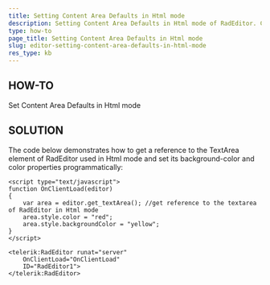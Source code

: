 ```yaml
---
title: Setting Content Area Defaults in Html mode
description: Setting Content Area Defaults in Html mode of RadEditor. Check it now!
type: how-to
page_title: Setting Content Area Defaults in Html mode
slug: editor-setting-content-area-defaults-in-html-mode
res_type: kb
---
```


   
## HOW-TO
 Set Content Area Defaults in Html mode  
   
## SOLUTION  
 The code below demonstrates how to get a reference to the TextArea element of RadEditor used in Html mode and set its background-color and color properties programmatically:  
   
````ASP.NET
<script type="text/javascript">  
function OnClientLoad(editor)  
{          
    var area = editor.get_textArea(); //get reference to the textarea of RadEditor in Html mode  
    area.style.color = "red";  
    area.style.backgroundColor = "yellow";              
}  
</script> 
 
<telerik:RadEditor runat="server" 
    OnClientLoad="OnClientLoad" 
    ID="RadEditor1">  
</telerik:RadEditor> 
````
  

 